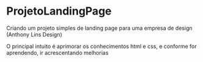# ProjetoLandingPage
Criando um projeto simples de landing page para uma empresa de design (Anthony Lins Design)

O principal intuito é aprimorar os conhecimentos html e css, e conforme for aprendendo, ir acrescentando melhorias 
